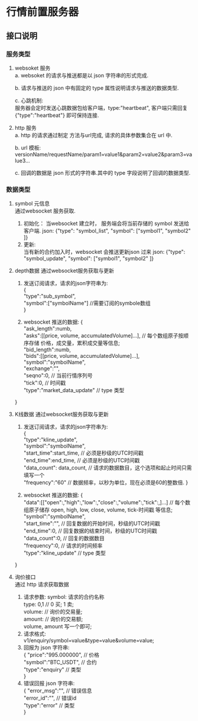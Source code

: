 # 行情前置服务器

## 接口说明

### 服务类型

1. websoket 服务  
   a. websoket 的请求与推送都是以 json 字符串的形式完成. 

   b. 请求与推送的 json 中有固定的 type 属性说明请求与推送的数据类型.

   c. 心跳机制:  
    服务器会定时发送心跳数据包给客户端，type:"heartbeat", 客户端只需回复 {"type":"heartbeat"} 即可保持连接.

2. http 服务  
   a. http 的请求通过制定 方法与url完成, 请求的具体参数集合在 url 中.

   b. url 模板: versionName/requestName/param1=value1&param2=value2&param3=value3...

   c. 回调的数据是 json 形式的字符串.其中的 type 字段说明了回调的数据类型.

### 数据类型
1. symbol 元信息  
   通过websocket 服务获取.  
   1) 初始化： 当websocket 建立时， 服务端会将当前存储的 symbol 发送给客户端. 
        json: {"type": "symbol_list", "symbol": ["symbol1", "symbol2" ]}
   2) 更新:  
       当有新的合约加入时，websocket 会推送更新json 过来
       json: {"type": "symbol_update", "symbol": ["symbol1", "symbol2" ]}

2. depth数据 
    通过websocket服务获取与更新
    1) 发送订阅请求，请求的json字符串为:  
    {  
        "type":"sub_symbol",  
        "symbol":["symbolName"]  //需要订阅的symbole数组   
    }  

    2) websocket 推送的数据:
    {  
        "ask_length":numb,  
        "asks":[[price, volume, accumulatedVolume]...],  // 每个数组原子按顺序存储 价格，成交量，累积成交量等信息;  
        "bid_length":numb,  
        "bids":[[price, volume, accumulatedVolume]...],  
        "symbol":"symbolName",  
        "exchange":"",  
        "seqno":0,  // 当前行情序列号  
        "tick":0,   // 时间戳  
        "type":"market_data_update"     // type 类型   

    }

3. K线数据
    通过websocket服务获取与更新
    1) 发送订阅请求，请求的json字符串为:     
    {   
        "type":"kline_update",    
        "symbol":"symbolName",  
        "start_time":start_time,    // 必须是秒级的UTC时间戳   
        "end_time":end_time,        // 必须是秒级的UTC时间戳  
        "data_count": data_count,   // 请求的数据数目，这个选项和起止时间只需填写一个  
        "frequency":"60"            // 数据频率，以秒为单位，现在必须是60的整数倍.
    }

    2) websocket 推送的数据:
    {  
        "data":[["open":,"high":,"low":,"close":,"volume":,"tick":,]...]  // 每个数组原子储存 open, high, low, close, volume, tick-时间戳 等信息;
        "symbol":"symbolName",    
        "start_time":"",    // 回复数据的开始时间，秒级的UTC时间戳   
        "end_time":0,       // 回复数据的结束时间，秒级的UTC时间戳   
        "data_count":0,     // 回复的数据数目  
        "frequency":0,      // 请求的时间频率  
        "type":"kline_update"     // type 类型   


    }    

4. 询价接口  
    通过 http 请求获取数据
    1) 请求参数: 
       symbol: 请求的合约名称  
       type: 0,1 // 0 买; 1 卖;  
       volume:   // 询价的交易量;   
       amount:   // 询价的交易额;   
       volume, amount 写一个即可;   
    2) 请求格式:  
       v1/enquiry/symbol=value&type=value&volume=value;
    3) 回报为 json 字符串:  
    {
        "price":"995.000000",  // 价格  
        "symbol":"BTC_USDT",   // 合约  
        "type":"enquiry"       // 类型  
    }  
    4) 错误回报 json 字符串:  
    {
        "error_msg":"",  // 错误信息  
        "error_id":"",   // 错误id  
        "type":"error"       // 类型  
    }   
